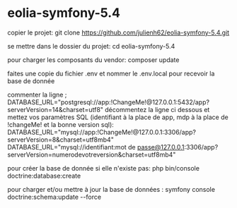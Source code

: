 ﻿# eolia-symfony-5.4

copier le projet:
git clone https://github.com/julienh62/eolia-symfony-5.4.git

se mettre dans le dossier du projet:
cd eolia-symfony-5.4 

pour charger les composants du vendor:
composer update 

faites une copie du fichier .env et nommer le .env.local  pour recevoir la base de donnée 

commenter la ligne ;
DATABASE_URL="postgresql://app:!ChangeMe!@127.0.0.1:5432/app?serverVersion=14&charset=utf8"
décommentez la ligne ci dessous et mettez vos paramètres SQL 
(identifiant à la place de app, mdp à la place de !changeMe! et la bonne version sql):
DATABASE_URL="mysql://app:!ChangeMe!@127.0.0.1:3306/app?serverVersion=8&charset=utf8mb4"
DATABASE_URL="mysql://identifiant:mot de passe@127.0.0.1:3306/app?serverVersion=numerodevotreversion&charset=utf8mb4"

pour créer la base de donnée si elle n'existe pas:
php bin/console doctrine:database:create


pour charger et/ou mettre à jour la base de données :
symfony console doctrine:schema:update --force

